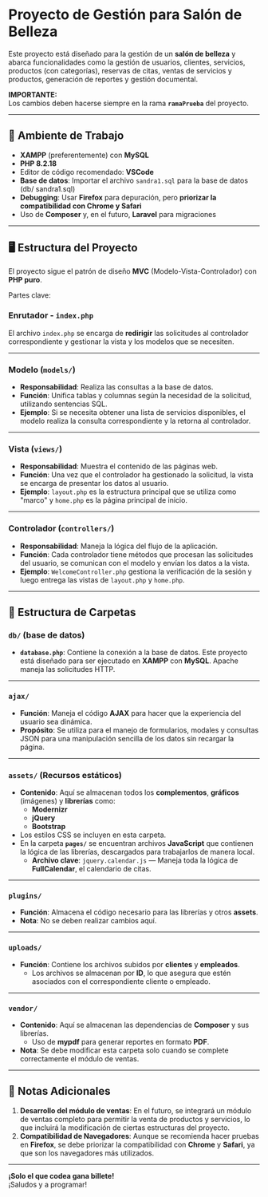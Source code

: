 # Proyecto de Gestión para Salón de Belleza

Este proyecto está diseñado para la gestión de un **salón de belleza** y abarca funcionalidades como la gestión de usuarios, clientes, servicios, productos (con categorías), reservas de citas, ventas de servicios y productos, generación de reportes y gestión documental.

**IMPORTANTE:**  
Los cambios deben hacerse siempre en la rama **`ramaPrueba`** del proyecto.

---

## 🔧 **Ambiente de Trabajo**

- **XAMPP** (preferentemente) con **MySQL**
- **PHP 8.2.18**  
- Editor de código recomendado: **VSCode**
- **Base de datos**: Importar el archivo `sandra1.sql` para la base de datos (db/ sandra1.sql)
- **Debugging**: Usar **Firefox** para depuración, pero **priorizar la compatibilidad con Chrome y Safari**
- Uso de **Composer** y, en el futuro, **Laravel** para migraciones

---

## 🖥️ **Estructura del Proyecto**

El proyecto sigue el patrón de diseño **MVC** (Modelo-Vista-Controlador) con **PHP puro**.

Partes clave:

### **Enrutador - `index.php`**
El archivo `index.php` se encarga de **redirigir** las solicitudes al controlador correspondiente y gestionar la vista y los modelos que se necesiten.

---

### **Modelo (`models/`)**

- **Responsabilidad**: Realiza las consultas a la base de datos.
- **Función**: Unifica tablas y columnas según la necesidad de la solicitud, utilizando sentencias SQL.
- **Ejemplo**: Si se necesita obtener una lista de servicios disponibles, el modelo realiza la consulta correspondiente y la retorna al controlador.

---

### **Vista (`views/`)**

- **Responsabilidad**: Muestra el contenido de las páginas web.
- **Función**: Una vez que el controlador ha gestionado la solicitud, la vista se encarga de presentar los datos al usuario.
- **Ejemplo**: `layout.php` es la estructura principal que se utiliza como "marco" y `home.php` es la página principal de inicio.

---

### **Controlador (`controllers/`)**

- **Responsabilidad**: Maneja la lógica del flujo de la aplicación.
- **Función**: Cada controlador tiene métodos que procesan las solicitudes del usuario, se comunican con el modelo y envían los datos a la vista.
- **Ejemplo**: `WelcomeController.php` gestiona la verificación de la sesión y luego entrega las vistas de `layout.php` y `home.php`.

---

## 📁 **Estructura de Carpetas**

### **`db/` (base de datos)**

- **`database.php`**: Contiene la conexión a la base de datos. Este proyecto está diseñado para ser ejecutado en **XAMPP** con **MySQL**. Apache maneja las solicitudes HTTP.

---

### **`ajax/`**

- **Función**: Maneja el código **AJAX** para hacer que la experiencia del usuario sea dinámica.
- **Propósito**: Se utiliza para el manejo de formularios, modales y consultas JSON para una manipulación sencilla de los datos sin recargar la página.

---

### **`assets/` (Recursos estáticos)**

- **Contenido**: Aquí se almacenan todos los **complementos**, **gráficos** (imágenes) y **librerías** como:
  - **Modernizr**  
  - **jQuery**  
  - **Bootstrap**
- Los estilos CSS se incluyen en esta carpeta.
- En la carpeta **`pages/`** se encuentran archivos **JavaScript** que contienen la lógica de las librerías, descargados para trabajarlos de manera local.
  - **Archivo clave**: `jquery.calendar.js` — Maneja toda la lógica de **FullCalendar**, el calendario de citas.

---

### **`plugins/`**

- **Función**: Almacena el código necesario para las librerías y otros **assets**. 
- **Nota**: No se deben realizar cambios aquí.

---

### **`uploads/`**

- **Función**: Contiene los archivos subidos por **clientes** y **empleados**.
  - Los archivos se almacenan por **ID**, lo que asegura que estén asociados con el correspondiente cliente o empleado.

---

### **`vendor/`**

- **Contenido**: Aquí se almacenan las dependencias de **Composer** y sus librerías.
  - Uso de **mypdf** para generar reportes en formato **PDF**.
- **Nota**: Se debe modificar esta carpeta solo cuando se complete correctamente el módulo de ventas.

---

## 📅 **Notas Adicionales**

1. **Desarrollo del módulo de ventas**: En el futuro, se integrará un módulo de ventas completo para permitir la venta de productos y servicios, lo que incluirá la modificación de ciertas estructuras del proyecto.
2. **Compatibilidad de Navegadores**: Aunque se recomienda hacer pruebas en **Firefox**, se debe priorizar la compatibilidad con **Chrome** y **Safari**, ya que son los navegadores más utilizados.

---

**¡Solo el que codea gana billete!**  
¡Saludos y a programar!
